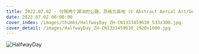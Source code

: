 ```yaml
---
title: 2022.07.02 - 分隔两个湖泊的公路，苏格兰高地 (© Abstract Aerial Art/Getty Images)
date: 2022.07.02 00:00:00
cover_index: /images/thumbs/HalfwayDay_ZH-CN1333459630_533x300.jpg
cover_detail: /images/HalfwayDay_ZH-CN1333459630_1920x1080.jpg
---
```


![HalfwayDay](/images/HalfwayDay_ZH-CN1333459630_1920x1080.jpg)
